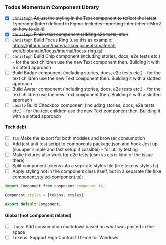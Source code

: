 ### Todos Momentum Component Library

- [x] ~~`Christoph` Adjust the styling in the Text component to reflect the latest Typeramp (Inter) defined in Figma. Includes importing Inter (check Mrv2 on how to do it)~~
- [x] ~~`Christoph` Finish text component (adding e2e tests, etc.)~~
- [ ] `Christoph` Build Focus Ring (use this as example: <https://github.com/material-components/material-web/blob/main/focus/internal/focus-ring.ts>)
- [ ] `Christoph` Build Chip component (including stories, docs, e2e tests etc.) - for the text children use the new Text component then. Building it with a slotted approach
- [ ] Build Badge component (including stories, docs, e2e tests etc.) - for the text children use the new Text component then. Building it with a slotted approach
- [ ] Build Avatar component (including stories, docs, e2e tests etc.) - for the text children use the new Text component then. Building it with a slotted approach
- [ ] `Laszlo` Build Checkbox component (including stories, docs, e2e tests etc.) - for the text children use the new Text component then. Building it with a slotted approach

#### Tech debt

- [ ] `Tim` Make the export for both modules and browser consumption
- [ ] Add jest unit test script to components package.json and hook Jest up (suuuper simple and fast setup if possible) - for utility testing
- [ ] Make fixtures also work for e2e tests (esm vs cjs is kind of the issue there)
- [ ] Split component tokens into a separate styles file (like tokens.styles.ts)
- [ ] Apply styling not in the component class itself, but in a separate file (like component.styled-component.ts):

```javascript
import Component from component.component.ts;

Component.styles = [tokens, styles];

export default Component;
```

#### Global (not component related)

- [ ] Docs: Add consumption markdown based on what was posted in the space
- [ ] Tokens: Support High Contrast Theme for Windows
